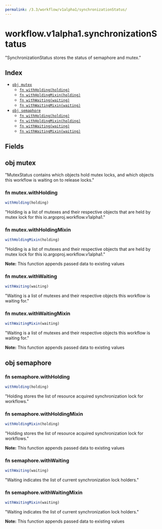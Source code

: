 ```yaml
---
permalink: /3.3/workflow/v1alpha1/synchronizationStatus/
---
```


# workflow.v1alpha1.synchronizationStatus

"SynchronizationStatus stores the status of semaphore and mutex."

## Index

* [`obj mutex`](#obj-mutex)
  * [`fn withHolding(holding)`](#fn-mutexwithholding)
  * [`fn withHoldingMixin(holding)`](#fn-mutexwithholdingmixin)
  * [`fn withWaiting(waiting)`](#fn-mutexwithwaiting)
  * [`fn withWaitingMixin(waiting)`](#fn-mutexwithwaitingmixin)
* [`obj semaphore`](#obj-semaphore)
  * [`fn withHolding(holding)`](#fn-semaphorewithholding)
  * [`fn withHoldingMixin(holding)`](#fn-semaphorewithholdingmixin)
  * [`fn withWaiting(waiting)`](#fn-semaphorewithwaiting)
  * [`fn withWaitingMixin(waiting)`](#fn-semaphorewithwaitingmixin)

## Fields

## obj mutex

"MutexStatus contains which objects hold  mutex locks, and which objects this workflow is waiting on to release locks."

### fn mutex.withHolding

```ts
withHolding(holding)
```

"Holding is a list of mutexes and their respective objects that are held by mutex lock for this io.argoproj.workflow.v1alpha1."

### fn mutex.withHoldingMixin

```ts
withHoldingMixin(holding)
```

"Holding is a list of mutexes and their respective objects that are held by mutex lock for this io.argoproj.workflow.v1alpha1."

**Note:** This function appends passed data to existing values

### fn mutex.withWaiting

```ts
withWaiting(waiting)
```

"Waiting is a list of mutexes and their respective objects this workflow is waiting for."

### fn mutex.withWaitingMixin

```ts
withWaitingMixin(waiting)
```

"Waiting is a list of mutexes and their respective objects this workflow is waiting for."

**Note:** This function appends passed data to existing values

## obj semaphore



### fn semaphore.withHolding

```ts
withHolding(holding)
```

"Holding stores the list of resource acquired synchronization lock for workflows."

### fn semaphore.withHoldingMixin

```ts
withHoldingMixin(holding)
```

"Holding stores the list of resource acquired synchronization lock for workflows."

**Note:** This function appends passed data to existing values

### fn semaphore.withWaiting

```ts
withWaiting(waiting)
```

"Waiting indicates the list of current synchronization lock holders."

### fn semaphore.withWaitingMixin

```ts
withWaitingMixin(waiting)
```

"Waiting indicates the list of current synchronization lock holders."

**Note:** This function appends passed data to existing values